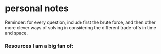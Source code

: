# personal notes

Reminder: for every question, include first the brute force, and then other more clever ways of solving in considering the different trade-offs in time and space.


### Resources I am a big fan of:
